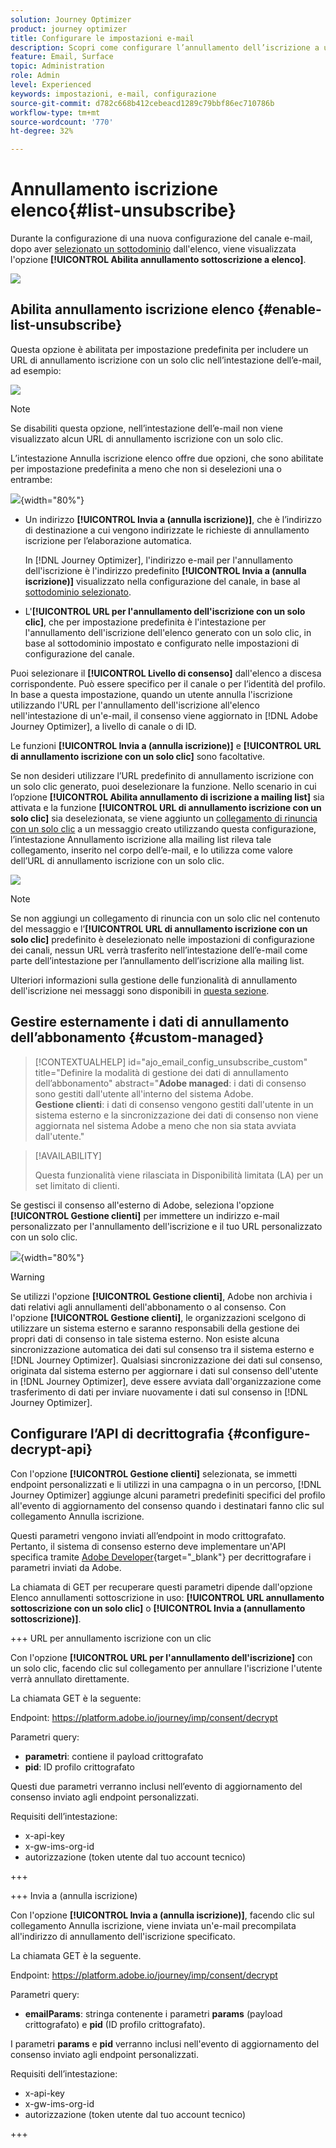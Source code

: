 ```yaml
---
solution: Journey Optimizer
product: journey optimizer
title: Configurare le impostazioni e-mail
description: Scopri come configurare l’annullamento dell’iscrizione a un elenco a livello di configurazione del canale
feature: Email, Surface
topic: Administration
role: Admin
level: Experienced
keywords: impostazioni, e-mail, configurazione
source-git-commit: d782c668b412cebeacd1289c79bbf86ec710786b
workflow-type: tm+mt
source-wordcount: '770'
ht-degree: 32%

---
```


# Annullamento iscrizione elenco{#list-unsubscribe}

<!--Do not modify - Legal Review Done -->

Durante la configurazione di una nuova configurazione del canale e-mail, dopo aver [selezionato un sottodominio](email-settings.md#subdomains-and-ip-pools) dall&#39;elenco, viene visualizzata l&#39;opzione **[!UICONTROL Abilita annullamento sottoscrizione a elenco]**.

![](assets/preset-list-unsubscribe.png)

## Abilita annullamento iscrizione elenco {#enable-list-unsubscribe}

Questa opzione è abilitata per impostazione predefinita per includere un URL di annullamento iscrizione con un solo clic nell’intestazione dell’e-mail, ad esempio:

![](assets/preset-list-unsubscribe-header.png)

>[!NOTE]
>
>Se disabiliti questa opzione, nell’intestazione dell’e-mail non viene visualizzato alcun URL di annullamento iscrizione con un solo clic.

L’intestazione Annulla iscrizione elenco offre due opzioni, che sono abilitate per impostazione predefinita a meno che non si deselezioni una o entrambe:

![](assets/surface-list-unsubscribe.png){width="80%"}

* Un indirizzo **[!UICONTROL Invia a (annulla iscrizione)]**, che è l’indirizzo di destinazione a cui vengono indirizzate le richieste di annullamento iscrizione per l’elaborazione automatica.

  In [!DNL Journey Optimizer], l&#39;indirizzo e-mail per l&#39;annullamento dell&#39;iscrizione è l&#39;indirizzo predefinito **[!UICONTROL Invia a (annulla iscrizione)]** visualizzato nella configurazione del canale, in base al [sottodominio selezionato](#subdomains-and-ip-pools). <!--With this method, clicking the Unsubscribe link sends a pre-filled email to the unsubscribe address specified in the email header.-->

* L&#39;**[!UICONTROL URL per l&#39;annullamento dell&#39;iscrizione con un solo clic]**, che per impostazione predefinita è l&#39;intestazione per l&#39;annullamento dell&#39;iscrizione dell&#39;elenco generato con un solo clic, in base al sottodominio impostato e configurato nelle impostazioni di configurazione del canale. <!--With this method, clicking the Unsubscribe link directly unsubscribes the user, requiring only a single action to unsubscribe.-->

Puoi selezionare il **[!UICONTROL Livello di consenso]** dall&#39;elenco a discesa corrispondente. Può essere specifico per il canale o per l’identità del profilo. In base a questa impostazione, quando un utente annulla l&#39;iscrizione utilizzando l&#39;URL per l&#39;annullamento dell&#39;iscrizione all&#39;elenco nell&#39;intestazione di un&#39;e-mail, il consenso viene aggiornato in [!DNL Adobe Journey Optimizer], a livello di canale o di ID.

Le funzioni **[!UICONTROL Invia a (annulla iscrizione)]** e **[!UICONTROL URL di annullamento iscrizione con un solo clic]** sono facoltative.

Se non desideri utilizzare l’URL predefinito di annullamento iscrizione con un solo clic generato, puoi deselezionare la funzione. Nello scenario in cui l’opzione **[!UICONTROL Abilita annullamento di iscrizione a mailing list]** sia attivata e la funzione **[!UICONTROL URL di annullamento iscrizione con un solo clic]** sia deselezionata, se viene aggiunto un [collegamento di rinuncia con un solo clic](../email/email-opt-out.md#one-click-opt-out) a un messaggio creato utilizzando questa configurazione, l’intestazione Annullamento iscrizione alla mailing list rileva tale collegamento, inserito nel corpo dell’e-mail, e lo utilizza come valore dell’URL di annullamento iscrizione con un solo clic.

![](assets/preset-list-unsubscribe-opt-out-url.png)

>[!NOTE]
>
>Se non aggiungi un collegamento di rinuncia con un solo clic nel contenuto del messaggio e l’**[!UICONTROL URL di annullamento iscrizione con un solo clic]** predefinito è deselezionato nelle impostazioni di configurazione dei canali, nessun URL verrà trasferito nell’intestazione dell’e-mail come parte dell’intestazione per l’annullamento dell’iscrizione alla mailing list.

Ulteriori informazioni sulla gestione delle funzionalità di annullamento dell&#39;iscrizione nei messaggi sono disponibili in [questa sezione](../email/email-opt-out.md#unsubscribe-header).

## Gestire esternamente i dati di annullamento dell’abbonamento {#custom-managed}

>[!CONTEXTUALHELP]
>id="ajo_email_config_unsubscribe_custom"
>title="Definire la modalità di gestione dei dati di annullamento dell’abbonamento"
>abstract="**Adobe managed**: i dati di consenso sono gestiti dall&#39;utente all&#39;interno del sistema Adobe.<br>**Gestione clienti**: i dati di consenso vengono gestiti dall&#39;utente in un sistema esterno e la sincronizzazione dei dati di consenso non viene aggiornata nel sistema Adobe a meno che non sia stata avviata dall&#39;utente."

>[!AVAILABILITY]
>
>Questa funzionalità viene rilasciata in Disponibilità limitata (LA) per un set limitato di clienti.

Se gestisci il consenso all&#39;esterno di Adobe, seleziona l&#39;opzione **[!UICONTROL Gestione clienti]** per immettere un indirizzo e-mail personalizzato per l&#39;annullamento dell&#39;iscrizione e il tuo URL personalizzato con un solo clic.

![](assets/surface-list-unsubscribe-custom.png){width="80%"}

>[!WARNING]
>
>Se utilizzi l&#39;opzione **[!UICONTROL Gestione clienti]**, Adobe non archivia i dati relativi agli annullamenti dell&#39;abbonamento o al consenso. Con l&#39;opzione **[!UICONTROL Gestione clienti]**, le organizzazioni scelgono di utilizzare un sistema esterno e saranno responsabili della gestione dei propri dati di consenso in tale sistema esterno. Non esiste alcuna sincronizzazione automatica dei dati sul consenso tra il sistema esterno e [!DNL Journey Optimizer]. Qualsiasi sincronizzazione dei dati sul consenso, originata dal sistema esterno per aggiornare i dati sul consenso dell&#39;utente in [!DNL Journey Optimizer], deve essere avviata dall&#39;organizzazione come trasferimento di dati per inviare nuovamente i dati sul consenso in [!DNL Journey Optimizer].

## Configurare l’API di decrittografia {#configure-decrypt-api}

Con l&#39;opzione **[!UICONTROL Gestione clienti]** selezionata, se immetti endpoint personalizzati e li utilizzi in una campagna o in un percorso, [!DNL Journey Optimizer] aggiunge alcuni parametri predefiniti specifici del profilo all&#39;evento di aggiornamento del consenso <!--sent to the custom endpoint --> quando i destinatari fanno clic sul collegamento Annulla iscrizione.

Questi parametri vengono inviati all’endpoint in modo crittografato. Pertanto, il sistema di consenso esterno deve implementare un&#39;API specifica tramite [Adobe Developer](https://developer.adobe.com){target="_blank"} per decrittografare i parametri inviati da Adobe.

La chiamata di GET per recuperare questi parametri dipende dall&#39;opzione Elenco annullamenti sottoscrizione in uso: **[!UICONTROL URL annullamento sottoscrizione con un solo clic]** o **[!UICONTROL Invia a (annullamento sottoscrizione)]**.

<!--To configure the API to send back the information to [!DNL Adobe Journey Optimizer] when a recipient has unsubscribed using the List unsubscribe option with custom endpoints, follow the steps below.-->

+++ URL per annullamento iscrizione con un clic

Con l&#39;opzione **[!UICONTROL URL per l&#39;annullamento dell&#39;iscrizione]** con un solo clic, facendo clic sul collegamento per annullare l&#39;iscrizione l&#39;utente verrà annullato direttamente.

La chiamata GET è la seguente:

Endpoint: https://platform.adobe.io/journey/imp/consent/decrypt

Parametri query:

* **parametri**: contiene il payload crittografato
* **pid**: ID profilo crittografato

Questi due parametri verranno inclusi nell’evento di aggiornamento del consenso inviato agli endpoint personalizzati.

Requisiti dell’intestazione:

* x-api-key
* x-gw-ims-org-id
* autorizzazione (token utente dal tuo account tecnico)

+++

+++ Invia a (annulla iscrizione)

Con l&#39;opzione **[!UICONTROL Invia a (annulla iscrizione)]**, facendo clic sul collegamento Annulla iscrizione, viene inviata un&#39;e-mail precompilata all&#39;indirizzo di annullamento dell&#39;iscrizione specificato.

La chiamata GET è la seguente.

Endpoint: https://platform.adobe.io/journey/imp/consent/decrypt

Parametri query:

* **emailParams**: stringa contenente i parametri **params** (payload crittografato) e **pid** (ID profilo crittografato).

I parametri **params** e **pid** verranno inclusi nell&#39;evento di aggiornamento del consenso inviato agli endpoint personalizzati.

Requisiti dell’intestazione:

* x-api-key
* x-gw-ims-org-id
* autorizzazione (token utente dal tuo account tecnico)

+++
